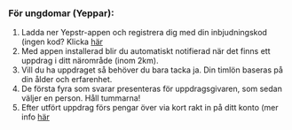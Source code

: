### För ungdomar (Yeppar):

1. Ladda ner Yepstr-appen och registrera dig med din inbjudningskod (ingen kod? Klicka [här](www.yepstr.com/ladda-ner-appen.html)
2. Med appen installerad blir du automatiskt notifierad när det finns ett uppdrag i ditt närområde (inom 2km).
3. Vill du ha uppdraget så behöver du bara tacka ja. Din timlön baseras på din ålder och erfarenhet.
4. De första fyra som svarar presenteras för uppdragsgivaren, som sedan väljer en person. Håll tummarna!
5. Efter utfört uppdrag förs pengar över via kort rakt in på ditt konto (mer info [här](www.yepstr.com/vanliga-fragor.html)

